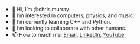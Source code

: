 - 👋 Hi, I’m @chrisjmurray
- 👀 I’m interested in computers, physics, and music.
- 🌱 I’m currently learning C++ and Python.
- 💞️ I’m looking to collaborate with other humans.
- 📫 How to reach me: [Email](mailto:chrisjmurray@outlook.com), [LinkedIn](https://www.linkedin.com/in/christopher-murray-5a82601a2/), [YouTube](https://www.youtube.com/channel/UCBKly3yOLRjw2jclRrS-zog)

<!---
chrisjmurray/chrisjmurray is a ✨ special ✨ repository because its `README.md` (this file) appears on your GitHub profile.
You can click the Preview link to take a look at your changes.
--->
